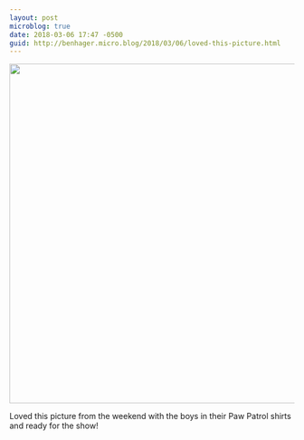 ```yaml
---
layout: post
microblog: true
date: 2018-03-06 17:47 -0500
guid: http://benhager.micro.blog/2018/03/06/loved-this-picture.html
---
```


<img src="http://hager.blog/uploads/2018/cedeb10eb7.jpg" width="600" height="600" style="height: auto;" class="sunlit_image" />

Loved this picture from the weekend with the boys in their Paw Patrol shirts and ready for the show!


